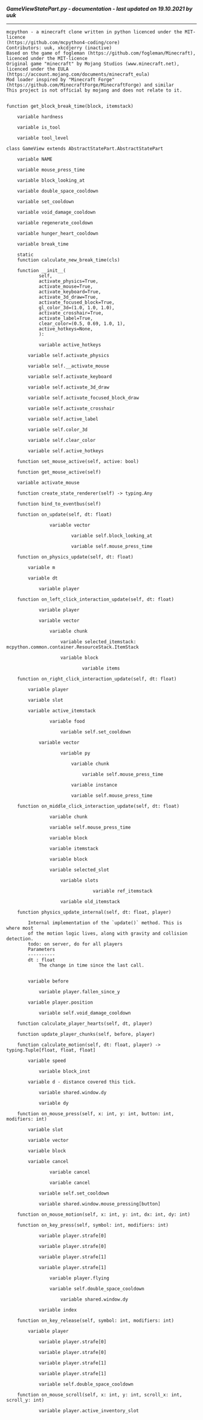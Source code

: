 ***GameViewStatePart.py - documentation - last updated on 19.10.2021 by uuk***
___

    mcpython - a minecraft clone written in python licenced under the MIT-licence 
    (https://github.com/mcpython4-coding/core)
    Contributors: uuk, xkcdjerry (inactive)
    Based on the game of fogleman (https://github.com/fogleman/Minecraft), licenced under the MIT-licence
    Original game "minecraft" by Mojang Studios (www.minecraft.net), licenced under the EULA
    (https://account.mojang.com/documents/minecraft_eula)
    Mod loader inspired by "Minecraft Forge" (https://github.com/MinecraftForge/MinecraftForge) and similar
    This project is not official by mojang and does not relate to it.


    function get_block_break_time(block, itemstack)

        variable hardness

        variable is_tool

        variable tool_level

    class GameView extends AbstractStatePart.AbstractStatePart

        variable NAME

        variable mouse_press_time

        variable block_looking_at

        variable double_space_cooldown

        variable set_cooldown

        variable void_damage_cooldown

        variable regenerate_cooldown

        variable hunger_heart_cooldown

        variable break_time

        static
        function calculate_new_break_time(cls)

        function __init__(
                self,
                activate_physics=True,
                activate_mouse=True,
                activate_keyboard=True,
                activate_3d_draw=True,
                activate_focused_block=True,
                gl_color_3d=(1.0, 1.0, 1.0),
                activate_crosshair=True,
                activate_label=True,
                clear_color=(0.5, 0.69, 1.0, 1),
                active_hotkeys=None,
                ):

                variable active_hotkeys

            variable self.activate_physics

            variable self.__activate_mouse

            variable self.activate_keyboard

            variable self.activate_3d_draw

            variable self.activate_focused_block_draw

            variable self.activate_crosshair

            variable self.active_label

            variable self.color_3d

            variable self.clear_color

            variable self.active_hotkeys

        function set_mouse_active(self, active: bool)

        function get_mouse_active(self)

        variable activate_mouse

        function create_state_renderer(self) -> typing.Any

        function bind_to_eventbus(self)

        function on_update(self, dt: float)

                    variable vector

                            variable self.block_looking_at

                            variable self.mouse_press_time

        function on_physics_update(self, dt: float)

            variable m

            variable dt

                variable player

        function on_left_click_interaction_update(self, dt: float)

                variable player

                variable vector

                    variable chunk

                        variable selected_itemstack: mcpython.common.container.ResourceStack.ItemStack

                        variable block

                                variable items

        function on_right_click_interaction_update(self, dt: float)

            variable player

            variable slot

            variable active_itemstack

                    variable food

                        variable self.set_cooldown

                variable vector

                        variable py

                            variable chunk

                                variable self.mouse_press_time

                            variable instance

                            variable self.mouse_press_time

        function on_middle_click_interaction_update(self, dt: float)

                    variable chunk

                    variable self.mouse_press_time

                    variable block

                    variable itemstack

                    variable block

                    variable selected_slot

                        variable slots

                                    variable ref_itemstack

                        variable old_itemstack

        function physics_update_internal(self, dt: float, player)
            
            Internal implementation of the `update()` method. This is where most
            of the motion logic lives, along with gravity and collision detection.
            todo: on server, do for all players
            Parameters
            ----------
            dt : float
                The change in time since the last call.


            variable before

                variable player.fallen_since_y

            variable player.position

                variable self.void_damage_cooldown

        function calculate_player_hearts(self, dt, player)

        function update_player_chunks(self, before, player)

        function calculate_motion(self, dt: float, player) -> typing.Tuple[float, float, float]

            variable speed

                variable block_inst

            variable d - distance covered this tick.

                variable shared.window.dy

                variable dy

        function on_mouse_press(self, x: int, y: int, button: int, modifiers: int)

            variable slot

            variable vector

            variable block

            variable cancel

                    variable cancel

                    variable cancel

                variable self.set_cooldown

                variable shared.window.mouse_pressing[button]

        function on_mouse_motion(self, x: int, y: int, dx: int, dy: int)

        function on_key_press(self, symbol: int, modifiers: int)

                variable player.strafe[0]

                variable player.strafe[0]

                variable player.strafe[1]

                variable player.strafe[1]

                    variable player.flying

                    variable self.double_space_cooldown

                        variable shared.window.dy

                variable index

        function on_key_release(self, symbol: int, modifiers: int)

            variable player

                variable player.strafe[0]

                variable player.strafe[0]

                variable player.strafe[1]

                variable player.strafe[1]

                variable self.double_space_cooldown

        function on_mouse_scroll(self, x: int, y: int, scroll_x: int, scroll_y: int)

                variable player.active_inventory_slot